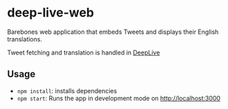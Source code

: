 # deep-live-web
Barebones web application that embeds Tweets and displays their English translations.

Tweet fetching and translation is handled in [DeepLive](https://github.com/yongchiegui/DeepLive)

## Usage
- `npm install`: installs dependencies
- `npm start`: Runs the app in development mode on [http://localhost:3000](http://localhost:3000)